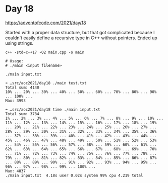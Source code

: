 # Day 18

https://adventofcode.com/2021/day/18

Started with a proper data structure, but that got complicated because I couldn't easily define a recursive type in C++ without pointers. Ended up using strings.

```
c++ -std=c++17 -O2 main.cpp -o main

# Usage:
# ./main <input filename>

./main input.txt
```

```
➜ …src/aoc2021/day18 ./main test.txt
Total sum: 4140
10% ... 20% ... 30% ... 40% ... 50% ... 60% ... 70% ... 80% ... 90% ... 100% ...
Max: 3993

➜ …src/aoc2021/day18 time ./main input.txt
Total sum: 3734
1% ... 2% ... 3% ... 4% ... 5% ... 6% ... 7% ... 8% ... 9% ... 10% ... 11% ... 12% ... 13% ... 14% ... 15% ... 16% ... 17% ... 18% ... 19% ... 20% ... 21% ... 22% ... 23% ... 24% ... 25% ... 26% ... 27% ... 28% ... 29% ... 30% ... 31% ... 32% ... 33% ... 34% ... 35% ... 36% ... 37% ... 38% ... 39% ... 40% ... 41% ... 42% ... 43% ... 44% ... 45% ... 46% ... 47% ... 48% ... 49% ... 50% ... 51% ... 52% ... 53% ... 54% ... 55% ... 56% ... 57% ... 58% ... 59% ... 60% ... 61% ... 62% ... 63% ... 64% ... 65% ... 66% ... 67% ... 68% ... 69% ... 70% ... 71% ... 72% ... 73% ... 74% ... 75% ... 76% ... 77% ... 78% ... 79% ... 80% ... 81% ... 82% ... 83% ... 84% ... 85% ... 86% ... 87% ... 88% ... 89% ... 90% ... 91% ... 92% ... 93% ... 94% ... 95% ... 96% ... 97% ... 98% ... 99% ... 100% ...
Max: 4837
./main input.txt  4.18s user 0.02s system 99% cpu 4.219 total
```
